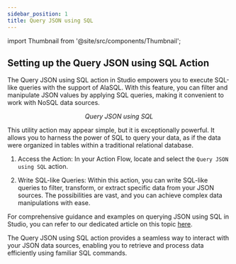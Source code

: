 ```yaml
---
sidebar_position: 1
title: Query JSON using SQL
---
```


import Thumbnail from '@site/src/components/Thumbnail';

## Setting up the Query JSON using SQL Action

The Query JSON using SQL action in Studio empowers you to execute SQL-like queries with the support of AlaSQL. With this feature, you can filter and manipulate JSON values by applying SQL queries, making it convenient to work with NoSQL data sources.

<figure>
<Thumbnail src="/img/reference/actionflow-blocks/query-json-using-sql/query-json-using-sql.png" alt="Query JSON using SQL" />
<figcaption align='center'><i>Query JSON using SQL</i></figcaption>
</figure>

This utility action may appear simple, but it is exceptionally powerful. It allows you to harness the power of SQL to query your data, as if the data were organized in tables within a traditional relational database.


1. Access the Action: In your Action Flow, locate and select the `Query JSON using SQL` action.

2. Write SQL-like Queries: Within this action, you can write SQL-like queries to filter, transform, or extract specific data from your JSON sources. The possibilities are vast, and you can achieve complex data manipulations with ease.

<figure>
<Thumbnail src="/img/reference/actionflow-blocks/query-json-using-sql/feild.png" alt="Query JSON using SQL" />
</figure>

For comprehensive guidance and examples on querying JSON using SQL in Studio, you can refer to our dedicated article on this topic [here](../../../binding-data/data-queries/query-json-using-sql/).

The Query JSON using SQL action provides a seamless way to interact with your JSON data sources, enabling you to retrieve and process data efficiently using familiar SQL commands.
